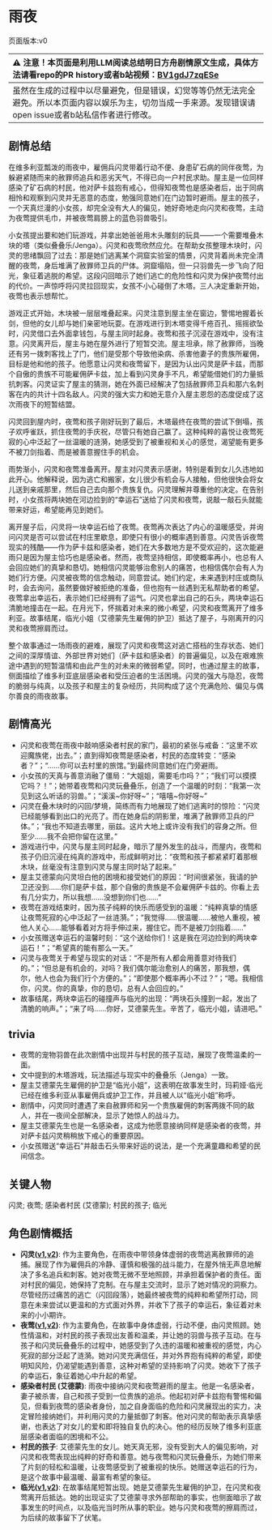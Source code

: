 # 雨夜
页面版本:v0
 

| :warning: 注意！本页面是利用LLM阅读总结明日方舟剧情原文生成，具体方法请看repo的PR history或者b站视频：[BV1gdJ7zqESe](https://www.bilibili.com/video/BV1gdJ7zqESe/)         |
|:----------------------------|
| 虽然在生成的过程中以尽量避免，但是错误，幻觉等等仍然无法完全避免。所以本页面内容以娱乐为主，切勿当成一手来源。发现错误请open issue或者b站私信作者进行修改。|



## 剧情总结
在维多利亚瓢泼的雨夜中，雇佣兵闪灵带着行动不便、身患矿石病的同伴夜莺，为躲避紧随而来的赦罪师追兵和恶劣天气，不得已向一户村民求助。屋主是一位同样感染了矿石病的村民，他对萨卡兹抱有戒心，但得知夜莺也是感染者后，出于同病相怜和观察到闪灵并无恶意的态度，勉强同意她们在门边暂时避雨。屋主的孩子，一个天真烂漫的小女孩，却完全没有大人的偏见，她好奇地走向闪灵和夜莺，主动为夜莺提供毛巾，并被夜莺肩膀上的蓝色羽兽吸引。

小女孩提出要和她们玩游戏，并拿出她爸爸用木头雕刻的玩具——一个需要堆叠木块的塔（类似叠叠乐/Jenga）。闪灵和夜莺欣然应允。在帮助女孩整理木块时，闪灵的思绪飘回了过去：那是她们逃离某个洞窟实验室的情景，闪灵背着尚未完全清醒的夜莺，身后堆满了赦罪师卫兵的尸体。洞窟塌陷，但一只羽兽先一步飞向了阳光，象征着逃脱的希望。这段闪回暗示了她们逃亡的危险性和闪灵为保护夜莺付出的代价。一声惊呼将闪灵拉回现实，女孩不小心碰倒了木塔。三人决定重新开始，夜莺也表示想帮忙。

游戏正式开始，木块被一层层堆叠起来。闪灵注意到屋主坐在窗边，警惕地握着长剑，但他的女儿却与她们亲密地玩耍。在游戏进行到木塔变得千疮百孔、摇摇欲坠时，闪灵借口去外面拿钱包，与屋主同时起身。夜莺和孩子沉浸在游戏中，没有注意。闪灵离开后，屋主与她在屋外进行了短暂交流。屋主坦承，除了赦罪师，当晚还有另一拨刺客找上了门，他们是受那个导致他染病、杀害他妻子的贵族所雇佣，目标是他和他的孩子。他愿意让闪灵和夜莺留下，是因为认出闪灵是萨卡兹，而那个自傲的贵族不可能雇佣萨卡兹，加上看到闪灵身手不凡，希望能借她们的力量抵抗刺客。闪灵证实了屋主的猜测，她在外面已经解决了包括赦罪师卫兵和那六名刺客在内的共计十四名敌人。闪灵的强大实力和她无意介入屋主恩怨的态度促成了这次雨夜下的短暂结盟。

闪灵回到屋内时，夜莺和孩子刚好玩到了最后，木塔最终在夜莺的尝试下倒塌，孩子欢呼雀跃，抓住夜莺的手庆祝，尽管只有她自己赢了。这种纯粹的喜悦让夜莺死寂的心中泛起了一丝温暖的涟漪，她感受到了被重视和关心的感觉，渴望能有更多不被刀剑指着、而是被善意握住手的机会。

雨势渐小，闪灵和夜莺准备离开。屋主对闪灵表示感谢，特别是看到女儿久违地如此开心。他解释说，因为逃亡和搬家，女儿很少有机会与人接触，但他很快会将女儿送到亲戚那里，然后自己去向那个贵族复仇。闪灵理解并尊重他的决定。在告别时，小女孩将两块她在河边捡到的“幸运石”送给了闪灵和夜莺，说敲一敲石头就能带来好运，希望能再见到她们。

离开屋子后，闪灵将一块幸运石给了夜莺。夜莺再次表达了内心的温暖感受，并询问闪灵是否可以尝试在村庄里歇息，即使只有很小的概率遇到善意。闪灵告诉夜莺现实的残酷——作为萨卡兹和感染者，她们在大多数地方是不受欢迎的，这次能避雨只是因为屋主恰巧也是感染者。然而，夜莺坚持相信，即使概率再小，也总有人会回应她们的真挚和恳切。她相信闪灵能够治愈别人的痛苦，也相信偶尔会有人为她们行方便。闪灵被夜莺的信念触动，同意尝试。她们约定，未来遇到村庄或商队时，会去询问，虽然要做好被拒绝的准备，但也抱有一丝遇到无私帮助者的希望。夜莺拿出幸运石，表示她们已经拥有了运气。闪灵也拿出自己的石头，两块幸运石清脆地撞击在一起。在月光下，怀揣着对未来的微小希望，闪灵和夜莺离开了维多利亚。故事结尾，临光小姐（艾德蒙先生雇佣的护卫）抵达了屋子，与刚离开的闪灵和夜莺擦肩而过。

整个故事通过一场雨夜的避难，展现了闪灵和夜莺这对逃亡搭档的生存状态、她们之间的深厚情谊、外部世界对她们（萨卡兹和感染者）的普遍偏见，以及在艰难旅途中遇到的短暂温情和由此产生的对未来的微弱希望。同时，也通过屋主的故事，侧面描绘了维多利亚底层感染者和受压迫者的生活困境。闪灵的强大与隐忍，夜莺的脆弱与纯真，以及孩子和屋主的复杂经历，共同构成了这个充满危险、偏见与偶尔善良的雨夜故事。
## 剧情高光
- 闪灵和夜莺在雨夜中敲响感染者村民的家门，最初的紧张与戒备：“这里不欢迎魔族佬，出去。”；直到得知夜莺是感染者，村民的态度转变：“感染者？”；“......你可以去村里的旅馆。”到最终同意她们在门旁避雨。
- 小女孩的天真与善意消融了僵局：“大姐姐，需要毛巾吗？”；“我们可以摸摸它吗？！”；她带着夜莺和闪灵玩叠叠乐，创造了一个温暖的时刻：“我第一次见到这么听话的羽兽。”；“溪溪~你好呀~”；“嘻嘻~你好呀~”
- 闪灵在叠木块时的闪回/梦境，简练而有力地展现了她们逃离时的惊险：“闪灵已经能够看到出口的光亮了。而在她身后的阴影里，堆满了赦罪师卫兵的尸体。”；“我也不知道去哪里，丽兹。这片大地上或许没有我们的容身之所。但至少......我不会把你留在这里。”
- 游戏进行中，闪灵与屋主同时起身，暗示了屋外发生的战斗，而屋内，夜莺和孩子仍旧沉浸在纯真的游戏中，形成鲜明对比：“夜莺和孩子都紧紧盯着那根木块，丝毫没有注意到闪灵与屋主同时站了起来。”
- 屋主艾德蒙向闪灵坦白他的困境和接受她们的原因：“时间很紧张，我请的护卫还没到......你们是萨卡兹，那个自傲的贵族是不会雇佣萨卡兹的。你看上去有几分实力，所以我想......没想到你们也......”
- 夜莺在游戏结束时，因为孩子纯粹的快乐而感受到的温暖：“纯粹真挚的情感让夜莺死寂的心中泛起了一丝涟漪。”；“我觉得......很温暖......被他人重视，被他人关心......能够看着对方将手伸过来，握住它。而不是被刀剑指着......”
- 小女孩赠送幸运石的温馨时刻：“这个送给你们！这是我在河边捡到的两块幸运石！”；“希望真的能有那么一天。”
- 闪灵与夜莺关于希望与现实的对话：“不是所有人都会用善意对待我们的。”；“但总是有机会的，对吗？我们偶尔能治愈别人的痛苦，那我想，偶尔，他人也会为我们行个方便的。”；“即使那个概率再小不过？”；“嗯。我相信你，闪灵。你的真挚，你的恳切，总有人会回应的。”
- 故事结尾，两块幸运石的碰撞声与临光的出现：“两块石头撞到一起，发出了清脆的响声。”；“来了吗......你好，艾德蒙先生。辛苦了，临光小姐，请进吧。”
## trivia
- 夜莺的宠物羽兽在此次剧情中出现并与村民的孩子互动，展现了夜莺温柔的一面。
- 文中提到的木塔游戏，玩法描述与现实中的叠叠乐（Jenga）一致。
- 屋主艾德蒙先生雇佣的护卫是“临光小姐”，这表明在故事发生时，玛莉娅·临光已经在维多利亚从事雇佣兵或护卫工作，并且被人以“临光小姐”称呼。
- 剧情中，闪灵同时遭遇了来自赦罪师和另一个贵族雇佣的刺客两拨不同的敌人，并在一夜间全部解决，显示了她惊人的战斗力。
- 屋主艾德蒙先生也是一名感染者，这成为他愿意接纳同样是感染者的夜莺，并对萨卡兹闪灵稍稍放下戒心的重要原因。
- 小女孩赠送“幸运石”并敲击石头带来好运的说法，是一个充满童趣和希望的民间信念。
## 关键人物
闪灵; 夜莺; 感染者村民 (艾德蒙); 村民的孩子; 临光
## 角色剧情概括
-   **闪灵([v1](../chars/char_147_shining.md),[v2](../char_v3/char_147_shining.md))**: 作为主要角色，在雨夜中带领身体虚弱的夜莺逃离赦罪师的追捕。展现了作为雇佣兵的冷静、谨慎和极强的战斗能力，在屋外悄无声息地解决了多名追兵和刺客。她对夜莺无微不至地照顾，并承担着保护者的责任。面对村民的偏见，她保持了克制。在与屋主交流时，显示了她对情况的洞察力。尽管经历过痛苦的逃亡（闪回段落），她最终被夜莺的纯粹和希望所打动，同意在未来尝试以更温和的方式面对外界，并收下了孩子的幸运石，象征着对未来的小小期许。
-   **夜莺([v1](../chars/char_179_cgbird.md),[v2](../char_v3/char_179_cgbird.md))**: 作为主要角色，在故事中身体虚弱，行动不便，由闪灵照顾。她性情温和，对村民的孩子表现出友善和温柔，并让她的羽兽与孩子互动。在与孩子和闪灵玩叠叠乐的过程中，她感受到了久违的温暖和被重视的感觉，内心死寂的部分泛起了涟漪。她对闪灵充满信任，并对外界抱有纯粹的希望，即使明知风险，仍渴望能遇到善意，这种对希望的坚持影响了闪灵。她收下了孩子的幸运石，象征着她心中升起的希望。
-   **感染者村民 (艾德蒙)**: 雨夜中接纳闪灵和夜莺避雨的屋主。他是一名感染者，妻子被杀害，自己和孩子受到一位贵族的追杀。他起初对萨卡兹抱有警惕和偏见，但看到夜莺的感染者身份，加之自身面临的危险和闪灵展现出的实力，决定冒险接纳她们，并利用闪灵的力量抵御了刺客。他对闪灵的帮助表示真挚感谢，也表达了对女儿的爱和即将独自复仇的决心。他的经历反映了维多利亚底层感染者面临的困境和不公。
-   **村民的孩子**: 艾德蒙先生的女儿。她天真无邪，没有受到大人的偏见影响，对闪灵和夜莺表现出纯粹的好奇和善意。她与夜莺和闪灵玩叠叠乐，为她们带来了片刻的轻松和温暖，让夜莺感受到了被重视的快乐。她赠送幸运石的行为，是这个故事中最温暖、最富有希望的象征。
-   **临光([v1](../chars/char_148_nearl.md),[v2](../char_v3/char_148_nearl.md))**: 在故事结尾短暂出现。她是艾德蒙先生雇佣的护卫，在闪灵和夜莺离开后抵达。她的出现证实了艾德蒙寻求外部帮助的事实，也侧面暗示了故事发生的时间点，以及临光当时所从事的职业。她与闪灵和夜莺的擦肩而过，为后续的故事留下了伏笔。